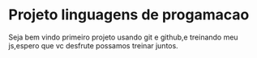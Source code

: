 # Projeto linguagens de progamacao
Seja bem vindo primeiro projeto usando git e github,e treinando meu js,espero que vc desfrute possamos treinar juntos.
